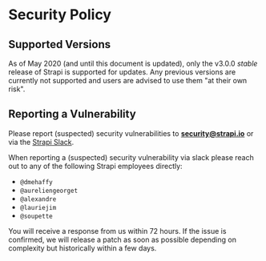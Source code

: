 # Security Policy

## Supported Versions

As of May 2020 (and until this document is updated), only the v3.0.0 *stable* release of Strapi is supported for updates. Any previous versions are currently not supported and users are advised to use them "at their own risk".

## Reporting a Vulnerability

Please report (suspected) security vulnerabilities to
**[security@strapi.io](mailto:security@strapi.io)** or via the [Strapi Slack](https://slack.strapi.io).

When reporting a (suspected) security vulnerability via slack please reach out to any of the following Strapi employees directly:

- `@dmehaffy`
- `@aureliengeorget`
- `@alexandre`
- `@lauriejim`
- `@soupette`

You will receive a response from us within 72 hours. If the issue is confirmed,
we will release a patch as soon as possible depending on complexity
but historically within a few days.
